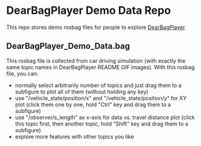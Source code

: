 # DearBagPlayer Demo Data Repo

This repo stores demo rosbag files for people to explore [DearBagPlayer](https://github.com/Magic-wei/DearBagPlayer).

## DearBagPlayer_Demo_Data.bag

This rosbag file is collected from car driving simulation (with exactly the same topic names in DearBagPlayer README GIF images). With this rosbag file, you can:
- normally select arbitrarily number of topics and just drag them to a subfigure to plot all of them (without holding any key)
- use "/vehicle_state/position/x" and "/vehicle_state/position/y" for XY plot (click them one by one, hold "Ctrl" key and drag them to a subfigure)
- use "/observer/s_length" as x-axis for data vs. travel distance plot (click this topic first, then another topic, hold "Shift" key and drag them to a subfigure)
- explore more features with other topics you like

